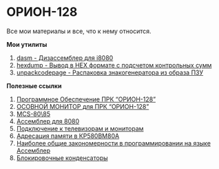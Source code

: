 # ОРИОН-128
Все мои материалы и все, что к нему относится.

**Мои утилиты**
1. [dasm - Дизассемблер для i8080](https://github.com/ikozin/ORION-128/tree/master/dasm)
2. [hexdump - Вывод в HEX формате с подсчетом контрольных сумм](https://github.com/ikozin/ORION-128/tree/master/hexdump)
3. [unpackcodepage - Распаковка знакогенератора из образа ПЗУ](https://github.com/ikozin/ORION-128/tree/master/unpackcodepage)

**Полезные ссылки**

1. [Программное Обеспечение ПРК “ОРИОН-128”](http://www.danbigras.ru/Orion/Program/SoftWare.html)
2. [ОСОВНОЙ МОНИТОР для ПРК “ОРИОН-128”](http://www.danbigras.ru/Orion/MainMon/MainMon.html)
3. [MCS-80\\85](http://board.flatassembler.net/topic.php?t=18448)
4. [Aссемблер для 8080](http://zx-pk.ru/threads/26144-assembler-dlya-8080.html)
5. [Подключение к телевизорам и мониторам](http://zxbyte.ru/byte_connection_to_tv_and_monitors.htm)
6. [Адресация памяти в КР580ВМ80А](https://github.com/ikozin/ORION-128/tree/master/docs/Адресация%20в%20КР580ВМ80А.docx)
7. [Наиболее общие закономерности в программировании на языке Ассемблер](https://github.com/ikozin/ORION-128/tree/master/docs/Наиболее%20общие%20закономерности%20в%20программировании%20на%20языке%20Ассемблер.docx)
8. [Блокировочные конденсаторы](https://github.com/ikozin/ORION-128/tree/master/docs/Блокировочные%20конденсаторы.docx)
